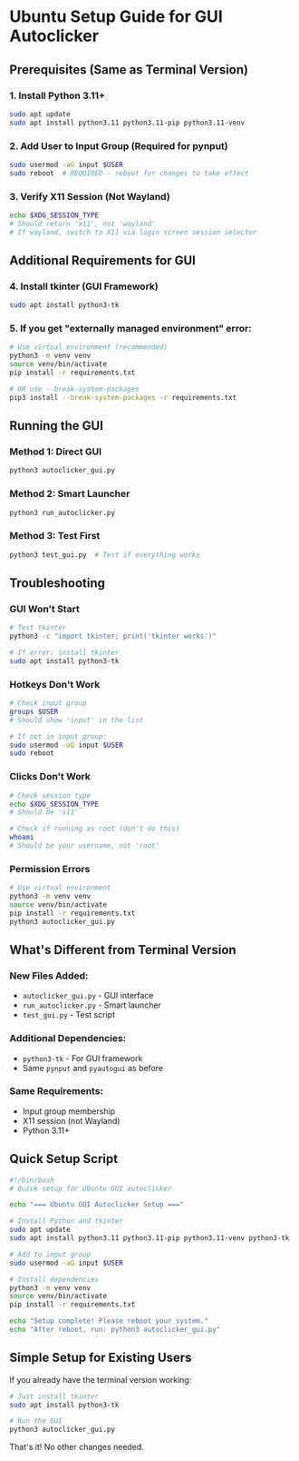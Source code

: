 # Ubuntu Setup Guide for GUI Autoclicker

## Prerequisites (Same as Terminal Version)

### 1. **Install Python 3.11+**
```bash
sudo apt update
sudo apt install python3.11 python3.11-pip python3.11-venv
```

### 2. **Add User to Input Group** (Required for pynput)
```bash
sudo usermod -aG input $USER
sudo reboot  # REQUIRED - reboot for changes to take effect
```

### 3. **Verify X11 Session** (Not Wayland)
```bash
echo $XDG_SESSION_TYPE
# Should return 'x11', not 'wayland'
# If wayland, switch to X11 via login screen session selector
```

## Additional Requirements for GUI

### 4. **Install tkinter** (GUI Framework)
```bash
sudo apt install python3-tk
```

### 5. **If you get "externally managed environment" error:**
```bash
# Use virtual environment (recommended)
python3 -m venv venv
source venv/bin/activate
pip install -r requirements.txt

# OR use --break-system-packages
pip3 install --break-system-packages -r requirements.txt
```

## Running the GUI

### **Method 1: Direct GUI**
```bash
python3 autoclicker_gui.py
```

### **Method 2: Smart Launcher**
```bash
python3 run_autoclicker.py
```

### **Method 3: Test First**
```bash
python3 test_gui.py  # Test if everything works
```

## Troubleshooting

### **GUI Won't Start**
```bash
# Test tkinter
python3 -c "import tkinter; print('tkinter works')"

# If error: install tkinter
sudo apt install python3-tk
```

### **Hotkeys Don't Work**
```bash
# Check input group
groups $USER
# Should show 'input' in the list

# If not in input group:
sudo usermod -aG input $USER
sudo reboot
```

### **Clicks Don't Work**
```bash
# Check session type
echo $XDG_SESSION_TYPE
# Should be 'x11'

# Check if running as root (don't do this)
whoami
# Should be your username, not 'root'
```

### **Permission Errors**
```bash
# Use virtual environment
python3 -m venv venv
source venv/bin/activate
pip install -r requirements.txt
python3 autoclicker_gui.py
```

## What's Different from Terminal Version

### **New Files Added:**
- `autoclicker_gui.py` - GUI interface
- `run_autoclicker.py` - Smart launcher
- `test_gui.py` - Test script

### **Additional Dependencies:**
- `python3-tk` - For GUI framework
- Same `pynput` and `pyautogui` as before

### **Same Requirements:**
- Input group membership
- X11 session (not Wayland)
- Python 3.11+

## Quick Setup Script

```bash
#!/bin/bash
# Quick setup for Ubuntu GUI autoclicker

echo "=== Ubuntu GUI Autoclicker Setup ==="

# Install Python and tkinter
sudo apt update
sudo apt install python3.11 python3.11-pip python3.11-venv python3-tk

# Add to input group
sudo usermod -aG input $USER

# Install dependencies
python3 -m venv venv
source venv/bin/activate
pip install -r requirements.txt

echo "Setup complete! Please reboot your system."
echo "After reboot, run: python3 autoclicker_gui.py"
```

## Simple Setup for Existing Users

If you already have the terminal version working:

```bash
# Just install tkinter
sudo apt install python3-tk

# Run the GUI
python3 autoclicker_gui.py
```

That's it! No other changes needed.
